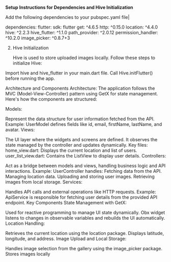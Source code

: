 **Setup Instructions for Dependencies and Hive Initialization**

Add the following dependencies to your pubspec.yaml file|

dependencies:
flutter:
sdk: flutter
get: ^4.6.5
http: ^0.15.0
location: ^4.4.0
hive: ^2.2.3
hive_flutter: ^1.1.0
path_provider: ^2.0.12
permission_handler: ^10.2.0
image_picker: ^0.8.7+3


2. Hive Initialization

   Hive is used to store uploaded images locally. Follow these steps to initialize Hive:

Import hive and hive_flutter in your main.dart file.
Call Hive.initFlutter() before running the app.


Architecture and Components
Architecture:
The application follows the MVC (Model-View-Controller) pattern using GetX for state management. Here's how the components are structured:

Models:

Represent the data structure for user information fetched from the API.
Example: UserModel defines fields like id, email, firstName, lastName, and avatar.
Views:

The UI layer where the widgets and screens are defined.
It observes the state managed by the controller and updates dynamically.
Key files:
home_view.dart: Displays the current location and list of users.
user_list_view.dart: Contains the ListView to display user details.
Controllers:

Act as a bridge between models and views, handling business logic and API interactions.
Example: UserController handles:
Fetching data from the API.
Managing location data.
Uploading and storing user images.
Retrieving images from local storage.
Services:

Handles API calls and external operations like HTTP requests.
Example: ApiService is responsible for fetching user details from the provided API endpoint.
Key Components
State Management with GetX:

Used for reactive programming to manage UI state dynamically.
Obx widget listens to changes in observable variables and rebuilds the UI automatically.
Location Handling:

Retrieves the current location using the location package.
Displays latitude, longitude, and address.
Image Upload and Local Storage:

Handles image selection from the gallery using the image_picker package.
Stores images locally